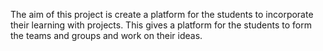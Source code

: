 The aim of this project is create a platform for the students to incorporate their learning with projects. This gives a platform for the students to form the teams and groups and work on their ideas.
